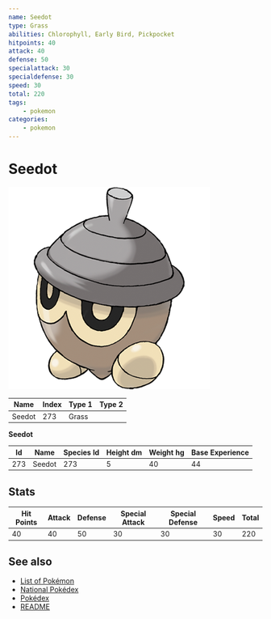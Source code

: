 ```yaml
---
name: Seedot
type: Grass
abilities: Chlorophyll, Early Bird, Pickpocket
hitpoints: 40
attack: 40
defense: 50
specialattack: 30
specialdefense: 30
speed: 30
total: 220
tags:
    - pokemon
categories:
    - pokemon
---
```


# Seedot


![Seedot](images/273.png)

| **Name** | **Index** | **Type 1** | **Type 2** |
|----|----|----|----|
| Seedot | 273 | Grass  |  |

**Seedot** 




| **Id** | **Name** | **Species Id** | **Height dm** | **Weight hg** | **Base Experience** |
|--------|----------|----------------|------------|------------|---------------------|
| 273 | Seedot | 273 | 5 | 40 | 44 |



## Stats

| **Hit Points** | **Attack** | **Defense** | **Special Attack** | **Special Defense** | **Speed** | **Total** |
|----------------|------------|-------------|--------------------|---------------------|-----------|-----------|
| 40 | 40 | 50 | 30 | 30 | 30 | 220 |

## See also

- [List of Pokémon](../pokemon.md)
- [National Pokédex](../national_pokedex.md)
- [Pokédex](../pokedex.md)
- [README](../README.md)
